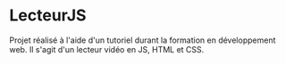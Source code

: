 # LecteurJS

Projet réalisé à l'aide d'un tutoriel durant la formation en développement web. Il s'agit d'un lecteur vidéo en JS, HTML et CSS.
